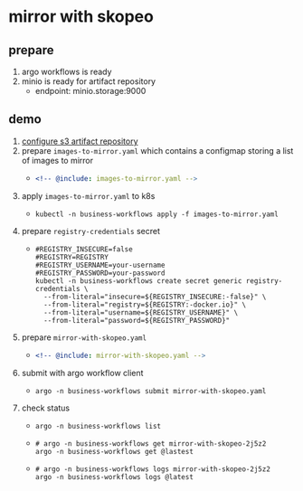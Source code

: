 # mirror with skopeo

## prepare

1. argo workflows is ready
2. minio is ready for artifact repository
    * endpoint: minio.storage:9000

## demo

1. [configure s3 artifact repository](../configure-s3-artifact-repository/README.md)
2. prepare `images-to-mirror.yaml` which contains a configmap storing a list of images to mirror
    * ```yaml
      <!-- @include: images-to-mirror.yaml -->
      ```
3. apply `images-to-mirror.yaml` to k8s
    * ```shell
      kubectl -n business-workflows apply -f images-to-mirror.yaml
      ```
4. prepare `registry-credentials` secret
    * ```shell
      #REGISTRY_INSECURE=false
      #REGISTRY=REGISTRY
      #REGISTRY_USERNAME=your-username
      #REGISTRY_PASSWORD=your-password
      kubectl -n business-workflows create secret generic registry-credentials \
        --from-literal="insecure=${REGISTRY_INSECURE:-false}" \
        --from-literal="registry=${REGISTRY:-docker.io}" \
        --from-literal="username=${REGISTRY_USERNAME}" \
        --from-literal="password=${REGISTRY_PASSWORD}"
      ```
5. prepare `mirror-with-skopeo.yaml`
    * ```yaml
      <!-- @include: mirror-with-skopeo.yaml -->
      ```
6. submit with argo workflow client
    * ```shell
      argo -n business-workflows submit mirror-with-skopeo.yaml
      ```
7. check status
    * ```shell
      argo -n business-workflows list
      ```
    * ```shell
      # argo -n business-workflows get mirror-with-skopeo-2j5z2
      argo -n business-workflows get @lastest
      ```
    * ```shell
      # argo -n business-workflows logs mirror-with-skopeo-2j5z2
      argo -n business-workflows logs @latest
      ```